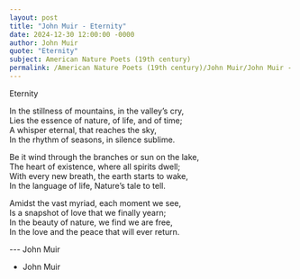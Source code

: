 ```yaml
---
layout: post
title: "John Muir - Eternity"
date: 2024-12-30 12:00:00 -0000
author: John Muir
quote: "Eternity"
subject: American Nature Poets (19th century)
permalink: /American Nature Poets (19th century)/John Muir/John Muir - Eternity
---
```


Eternity

In the stillness of mountains, in the valley’s cry,  
Lies the essence of nature, of life, and of time;  
A whisper eternal, that reaches the sky,  
In the rhythm of seasons, in silence sublime.

Be it wind through the branches or sun on the lake,  
The heart of existence, where all spirits dwell;  
With every new breath, the earth starts to wake,  
In the language of life, Nature’s tale to tell.

Amidst the vast myriad, each moment we see,  
Is a snapshot of love that we finally yearn;  
In the beauty of nature, we find we are free,  
In the love and the peace that will ever return.

--- John Muir

- John Muir
